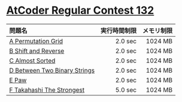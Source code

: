 # [AtCoder Regular Contest 132](https://atcoder.jp/contests/arc132)

問題名 | 実行時間制限 | メモリ制限
:-- | --: | --:
[A Permutation Grid](https://atcoder.jp/contests/arc132/tasks/arc132_a) | 2.0 sec | 1024 MB
[B Shift and Reverse](https://atcoder.jp/contests/arc132/tasks/arc132_b) | 2.0 sec | 1024 MB
[C Almost Sorted](https://atcoder.jp/contests/arc132/tasks/arc132_c) | 2.0 sec | 1024 MB
[D Between Two Binary Strings](https://atcoder.jp/contests/arc132/tasks/arc132_d) | 2.0 sec | 1024 MB
[E Paw](https://atcoder.jp/contests/arc132/tasks/arc132_e) | 2.0 sec | 1024 MB
[F Takahashi The Strongest](https://atcoder.jp/contests/arc132/tasks/arc132_f) | 5.0 sec | 1024 MB

